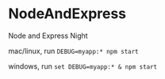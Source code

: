 # NodeAndExpress
Node and Express Night

mac/linux, run
```DEBUG=myapp:* npm start```

windows, run
```set DEBUG=myapp:* & npm start```
